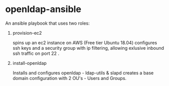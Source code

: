 # openldap-ansible

An ansible playbook that uses two roles:
1. provision-ec2

   spins up an ec2 instance on AWS (Free tier Ubuntu 18.04)
   configures ssh keys and a security group with ip filtering, allowing exlusive inbound ssh traffic on port 22 .

2. install-openldap

   Installs and configures openldap - ldap-utils & slapd
   creates a base domain configuration with 2 OU's - Users and Groups. 

